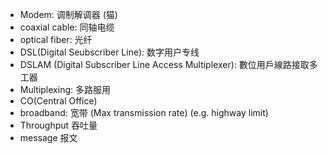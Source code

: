 * Modem:          调制解调器 (猫)
* coaxial cable:  同轴电缆
* optical fiber:  光纤
* DSL(Digital Seubscriber Line): 数字用户专线
* DSLAM (Digital Subscriber Line Access Multiplexer): 數位用戶線路接取多工器
* Multiplexing:   多路服用 
* CO(Central Office)
* broadband:      宽带
(Max transmission rate) (e.g. highway limit)
* Throughput      吞吐量
* message         报文